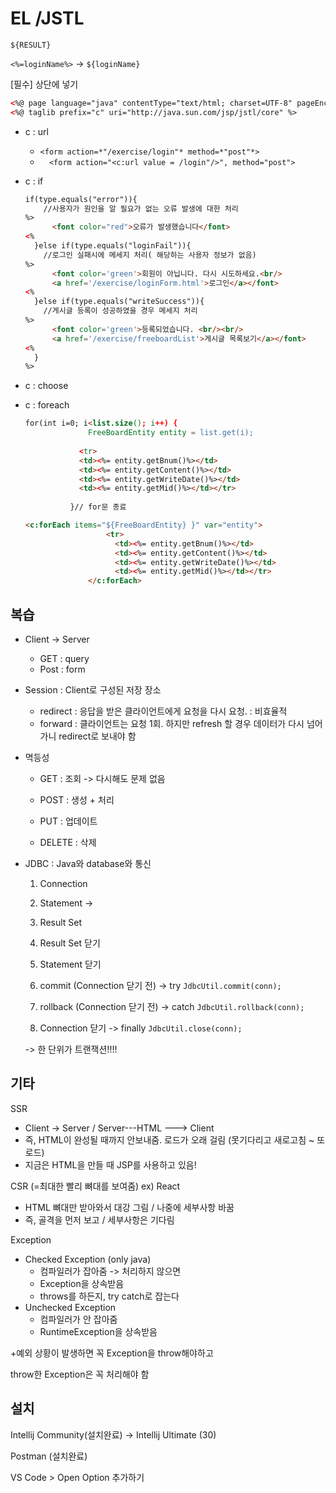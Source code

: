 # EL /JSTL

`${RESULT}`

`<%=loginName%>`   ->      `${loginName}`



[필수] 상단에 넣기

```html
<%@ page language="java" contentType="text/html; charset=UTF-8" pageEncoding="UTF-8"%>
<%@ taglib prefix="c" uri="http://java.sun.com/jsp/jstl/core" %>
```



* c : url

  * `<form action=*"/exercise/login"* method=*"post"*>`
  * `  <form action="<c:url value = /login"/>", method="post">`

* c : if

  ```html
  if(type.equals("error")){
      //사용자가 원인을 알 필요가 없는 오류 발생에 대한 처리
  %>
    	<font color="red">오류가 발생했습니다</font>
  <%
  	}else if(type.equals("loginFail")){
      //로그인 실패시에 메세지 처리( 해당하는 사용자 정보가 없음)
  %>
    	<font color='green'>회원이 아닙니다. 다시 시도하세요.<br/>
    	<a href='/exercise/loginForm.html'>로그인</a></font>
  <%
  	}else if(type.equals("writeSuccess")){
      //게시글 등록이 성공하였을 경우 메세지 처리
  %>
    	<font color='green'>등록되었습니다. <br/><br/>
    	<a href='/exercise/freeboardList'>게시글 목록보기</a></font>
  <%
  	}
  %>
  ```

  

* c : choose

* c : foreach

  ```html
  for(int i=0; i<list.size(); i++) {
  			    FreeBoardEntity entity = list.get(i);
  		
  		      <tr>
  		      <td><%= entity.getBnum()%></td>
  		      <td><%= entity.getContent()%></td>
  		      <td><%= entity.getWriteDate()%></td>
  		      <td><%= entity.getMid()%></td></tr>
  	
  			}// for문 종료
  ```

  ```html
  <c:forEach items="${FreeBoardEntity} }" var="entity">
  					<tr>
  				      <td><%= entity.getBnum()%></td>
  				      <td><%= entity.getContent()%></td>
  				      <td><%= entity.getWriteDate()%></td>
  				      <td><%= entity.getMid()%></td></tr>
  				</c:forEach>
  ```

  



## 복습

* Client -> Server
  * GET : query
  * Post : form

* Session : Client로 구성된 저장 장소
  * redirect : 응답을 받은 클라이언트에게 요청을 다시 요청.  : 비효율적
  * forward : 클라이언트는 요청 1회. 하지만 refresh 할 경우 데이터가 다시 넘어가니 redirect로 보내야 함

* 멱등성

  * GET : 조회 -> 다시해도 문제 없음

  * POST : 생성 + 처리
  * PUT : 업데이트
  * DELETE : 삭제

* JDBC : Java와 database와 통신

  1. Connection

  2. Statement ->

  3. Result Set

  4. Result Set 닫기

  5. Statement 닫기

  6. commit (Connection 닫기 전) -> try `JdbcUtil.commit(conn);`

  7. rollback (Connection 닫기 전) -> catch `JdbcUtil.rollback(conn);`

  8. Connection 닫기 -> finally `JdbcUtil.close(conn);`

  -> 한 단위가 트랜잭션!!!!



## 기타

SSR

* Client -> Server   /  Server---HTML ---> Client
* 즉, HTML이 완성될 때까지 안보내줌. 로드가 오래 걸림 (못기다리고 새로고침 ~ 또 로드)
* 지금은 HTML을 만들 때 JSP를 사용하고 있음!

CSR (=최대한 빨리 뼈대를 보여줌) ex) React

* HTML 뼈대만 받아와서 대강 그림 / 나중에 세부사항 바꿈
* 즉, 골격을 먼저 보고 / 세부사항은 기다림



Exception

* Checked Exception (only java)
  * 컴파일러가 잡아줌 -> 처리하지 않으면
  * Exception을 상속받음
  * throws를 하든지, try catch로 잡는다
* Unchecked Exception
  * 컴파일러가 안 잡아줌
  * RuntimeException을 상속받음

+예외 상황이 발생하면 꼭 Exception을 throw해야하고

throw한 Exception은 꼭 처리해야 함



## 설치

Intellij Community(설치완료) -> Intellij Ultimate (30)

Postman (설치완료)

VS Code > Open Option 추가하기

